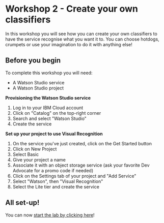 # Workshop 2 - Create your own classifiers

In this workshop you will see how you can create your own classifiers to have the service recognise what you want it to.
You can choose hotdogs, crumpets or use your imagination to do it with anything else!

## Before you begin

To complete this workshop you will need:
- A Watson Studio service
- A Watson Studio project

**Provisioning the Watson Studio service**

1. Log in to your IBM Cloud account
2. Click on "Catalog" on the top-right corner
3. Search and select "Watson Studio" 
4. Create the service

**Set up your project to use Visual Recognition**

1. On the service you've just created, click on the Get Started button
2. Click on New Project
3. Select Basic
4. Give your project a name 
5. Associate it with an object storage service (ask your favorite Dev Advocate for a promo code if needed)
6. Click on the Settings tab of your project and "Add Service"
7. Select "Watson", then "Visual Recognition" 
8. Select the Lite tier and create the service

## All set-up!

You can now [start the lab by clicking here](https://datascience.ibm.com/docs/content/analyze-data/visual-recognition-create-model.html)!